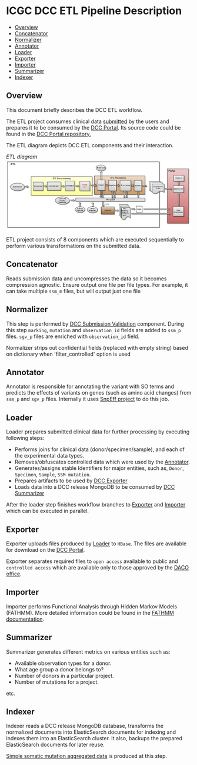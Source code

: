 ICGC DCC ETL Pipeline Description
===

- [Overview](#overview)
- [Concatenator](#concatenator)
- [Normalizer](#normalizer)
- [Annotator](#annotator)
- [Loader](#loader)
- [Exporter](#exporter)
- [Importer](#importer)
- [Summarizer](#summarizer)
- [Indexer](#indexer)

## <a name="overview"></a> Overview

This document briefly describes the DCC ETL workflow. 

The ETL project consumes clinical data [submitted](http://docs.icgc.org/submission/about/) by the users and prepares it to be consumed by the [DCC Portal](https://dcc.icgc.org/). Its source code could be found in the [DCC Portal repository.](https://github.com/icgc-dcc/dcc-portal)

The ETL diagram depicts DCC ETL components and their interaction.

*<a name="etl_diagram"></a>ETL diagram*
![ETL Diagram](docs/images/ICGC_ETL.png)

ETL project consists of 8 components which are executed sequentially to perform various transformations on the submitted data.

## <a name="concatenator"></a> Concatenator

Reads submission data and uncompresses the data so it becomes compression agnostic. Ensure output one file per file types. For example, it can take multiple `ssm_m` files, but will output just one file

## <a name="normalizer"></a> Normalizer

This step is performed by [DCC Submission Validation](https://github.com/icgc-dcc/dcc-submission/tree/develop/dcc-submission-validator) component. During this step `marking`, `mutation` and `observation_id` fields are added to `ssm_p` files. `sgv_p` files are enriched with `observation_id` field.

Normalizer strips out confidential fields (replaced with empty string) based on dictionary when 'filter_controlled' option is used

## <a name="annotator"></a> Annotator

Annotator is responsible for annotating the variant with SO terms and predicts the effects of variants on genes (such as amino acid changes) from `ssm_p` and `sgv_p` files. Internally it uses [SnpEff project](http://snpeff.sourceforge.net/) to do this job.

## <a name="loader"></a> Loader

Loader prepares submitted clinical data for further processing by executing following steps: 

- Performs joins for clinical data (donor/specimen/sample), and each of the experimental data types.
- Removes/obfuscates controlled data which were used by the [Annotator](#annotator).
- Generates/assigns stable Identifiers for major entities, such as, `Donor`, `Specimen`, `Sample`, `SSM mutation`.
- Prepares artifacts to be used by [DCC Exporter](../dcc-etl-exporter/README.md)
- Loads data into a DCC release MongoDB to be consumed by [DCC Summarizer](../dcc-etl-summarizer/README.md)

After the loader step finishes workflow branches to [Exporter](#exporter) and [Importer](#importer) which can be executed in parallel.

## <a name="exporter"></a> Exporter

Exporter uploads files produced by [Loader](#loader) to `HBase`. The files are available for download on the [DCC Portal](https://dcc.icgc.org/releases).

Exporter separates required files to `open access` available to public and `controlled access` which are available only to those approved by the [DACO office](https://icgc.org/daco).

## <a name="importer"></a> Importer

Importer performs Functional Analysis through Hidden Markov Models (FATHMM). More detailed information could be found in the [FATHMM documentation](Fathmm.md).

## <a name="summarizer"></a> Summarizer

Summarizer generates different metrics on various entities such as:

- Available observation types for a donor.
- What age group a donor belongs to?
- Number of donors in a particular project.
- Number of mutations for a project.

etc.

## <a name="indexer"></a> Indexer

Indexer reads a DCC release MongoDB database, transforms the normalized documents into ElasticSearch documents for indexing and indexes them into an ElasticSearch cluster. It also, backups the prepared ElasticSearch documents for later reuse.

[Simple somatic mutation aggregated data](https://dcc.icgc.org/releases/current/Summary) is produced at this step.
